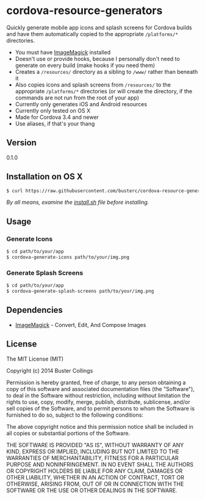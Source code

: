 # cordova-resource-generators
<!--Cordova generators for app icons and splash screens (can be used as hooks, or not)-->
Quickly generate mobile app icons and splash screens for Cordova builds and have them automatically copied to the appropriate `/platforms/*` directories.

* You must have [ImageMagick](http://www.imagemagick.org/) installed
* Doesn't use or provide hooks, because I personally don't need to generate on every build (make hooks if you need them)
* Creates a `/resources/` directory as a sibling to `/www/` rather than beneath it
* Also copies icons and splash screens from `/resources/` to the appropriate `/platforms/*` directories (or will create the directory, if the commands are not run from the root of your app)
* Currently only generates iOS and Android resources
* Currently only tested on OS X
* Made for Cordova 3.4 and newer
* Use aliases, if that's your thang

## Version
0.1.0

## Installation on OS X
```sh
$ curl https://raw.githubusercontent.com/busterc/cordova-resource-generators/master/install.sh | sh
```
_By all means, examine the [install.sh](install.sh) file before installing._

## Usage
### Generate Icons
```sh
$ cd path/to/your/app
$ cordova-generate-icons path/to/your/img.png
```

### Generate Splash Screens
```sh
$ cd path/to/your/app
$ cordova-generate-splash-screens path/to/your/img.png
```
<!--
## Easter Egg Aliases
_you know, for your .bash_profile or .bashrc or .profile_
```sh
alias cgicons="cordova-generate-icons"
alias cgscreens="cordova-generate-splash-screens"
```
-->

## Dependencies
* [ImageMagick](http://www.imagemagick.org/) - Convert, Edit, And Compose Images

## License
The MIT License (MIT)

Copyright (c) 2014 Buster Collings

Permission is hereby granted, free of charge, to any person obtaining a copy
of this software and associated documentation files (the "Software"), to deal
in the Software without restriction, including without limitation the rights
to use, copy, modify, merge, publish, distribute, sublicense, and/or sell
copies of the Software, and to permit persons to whom the Software is
furnished to do so, subject to the following conditions:

The above copyright notice and this permission notice shall be included in
all copies or substantial portions of the Software.

THE SOFTWARE IS PROVIDED "AS IS", WITHOUT WARRANTY OF ANY KIND, EXPRESS OR
IMPLIED, INCLUDING BUT NOT LIMITED TO THE WARRANTIES OF MERCHANTABILITY,
FITNESS FOR A PARTICULAR PURPOSE AND NONINFRINGEMENT. IN NO EVENT SHALL THE
AUTHORS OR COPYRIGHT HOLDERS BE LIABLE FOR ANY CLAIM, DAMAGES OR OTHER
LIABILITY, WHETHER IN AN ACTION OF CONTRACT, TORT OR OTHERWISE, ARISING FROM,
OUT OF OR IN CONNECTION WITH THE SOFTWARE OR THE USE OR OTHER DEALINGS IN
THE SOFTWARE.
